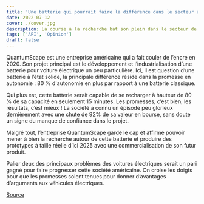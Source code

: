 ```yaml
---
title: 'Une batterie qui pourrait faire la différence dans le secteur automobile'
date: 2022-07-12
cover: ./cover.jpg
description: La course à la recherche bat son plein dans le secteur de l'aut électrique.
tags: ['API', 'Opinion']
draft: false
---
```


QuantumScape est une entreprise américaine qui a fait couler de l’encre en 2020.  Son projet principal est le développement et l’industrialisation d’une batterie pour voiture électrique un peu particulière. Ici, il est question d’une batterie à l’état solide, la principale différence réside dans la promesse en autonomie : 80 % d'autonomie en plus par rapport à une batterie classique.

Qui plus est, cette batterie serait capable de se recharger à hauteur de 80 % de sa capacité en seulement 15 minutes.
Les promesses, c’est bien, les résultats, c’est mieux ! La société a connu un épisode peu glorieux dernièrement avec une chute de 92% de sa valeur en bourse, sans doute un signe du manque de confiance dans le projet.

Malgré tout, l’entreprise QuantumScape garde le cap et affirme pouvoir mener à bien la recherche autour de cette batterie et produire des prototypes à taille réelle d’ici 2025 avec une commercialisation de son futur produit.

Palier deux des principaux problèmes des voitures électriques serait un pari gagné pour faire progresser cette société américaine. On croise les doigts pour que les promesses soient tenues pour donner d’avantages d’arguments aux véhicules électriques.

[Source](https://www.futura-sciences.com/tech/actualites/batterie-voiture-electrique-cette-batterie-revolutionnaire-fait-attendre-99465/)